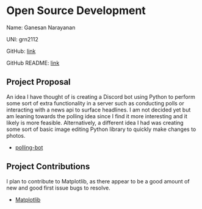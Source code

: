# Open Source Development

Name: Ganesan Narayanan

UNI: grn2112

GitHub: [link](https://github.com/grnarayanan)

GitHub README: [link](https://github.com/grnarayanan/grnarayanan/blob/main/README.md)

## Project Proposal

An idea I have thought of is creating a Discord bot using Python to perform some sort of extra functionality in a server such
as conducting polls or interacting with a news api to surface headlines. I am not decided yet but am leaning towards the polling idea
since I find it more interesting and it likely is more feasible. Alternatively, a different idea I had was creating some sort of basic
image editing Python library to quickly make changes to photos.

- [polling-bot](../projects/python/polling-bot.md)

## Project Contributions

I plan to contribute to Matplotlib, as there appear to be a good amount of new and good first issue bugs to resolve.

- [Matplotlib](../projects/python/matplotlib.md)
